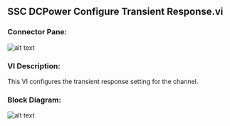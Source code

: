 ## **SSC DCPower Configure Transient Response.vi**
### Connector Pane:
![alt text](/SSC%20DCPower/Source/Source%20Adapt/SSC%20DCPower%20Configure%20Transient%20Response.vic.png "SSC DCPower Configure Transient Response.vi connector pane")

### VI Description:
This VI configures the transient response setting for the channel.

### Block Diagram:
![alt text](/SSC%20DCPower/Source/Source%20Adapt/SSC%20DCPower%20Configure%20Transient%20Response.vid.png "SSC DCPower Configure Transient Response.vi block diagram")
